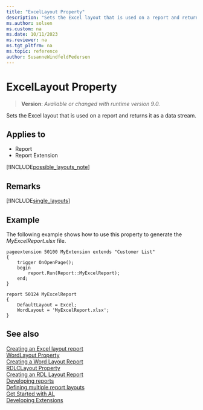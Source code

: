 ```yaml
---
title: "ExcelLayout Property"
description: "Sets the Excel layout that is used on a report and returns it as a data stream."
ms.author: solsen
ms.custom: na
ms.date: 10/11/2023
ms.reviewer: na
ms.tgt_pltfrm: na
ms.topic: reference
author: SusanneWindfeldPedersen
---
```

[//]: # (START>DO_NOT_EDIT)
[//]: # (IMPORTANT:Do not edit any of the content between here and the END>DO_NOT_EDIT.)
[//]: # (Any modifications should be made in the .xml files in the ModernDev repo.)
# ExcelLayout Property
> **Version**: _Available or changed with runtime version 9.0._

Sets the Excel layout that is used on a report and returns it as a data stream.

## Applies to
-   Report
-   Report Extension

[//]: # (IMPORTANT: END>DO_NOT_EDIT)

[!INCLUDE[possible_layouts_note](../includes/include-possible-layouts-note.md)]

## Remarks
[!INCLUDE[single_layouts](../includes/include-single-layout-obsolete.md)]

## Example

The following example shows how to use this property to generate the *MyExcelReport.xlsx* file.

```AL
pageextension 50100 MyExtension extends "Customer List"
{
    trigger OnOpenPage();
    begin
        report.Run(Report::MyExcelReport);
    end;
}

report 50124 MyExcelReport
{
    DefaultLayout = Excel;
    WordLayout = 'MyExcelReport.xlsx';
}
```

## See also

[Creating an Excel layout report](../devenv-howto-excel-report-layout.md)  
[WordLayout Property](devenv-wordlayout-property.md)  
[Creating a Word Layout Report](../devenv-howto-report-layout.md)  
[RDLCLayout Property](devenv-rdlclayout-property.md)  
[Creating an RDL Layout Report](../devenv-howto-rdl-report-layout.md)  
[Developing reports](../devenv-reports.md)  
[Defining multiple report layouts](../devenv-multiple-report-layouts.md)  
[Get Started with AL](../devenv-get-started.md)  
[Developing Extensions](../devenv-dev-overview.md)  